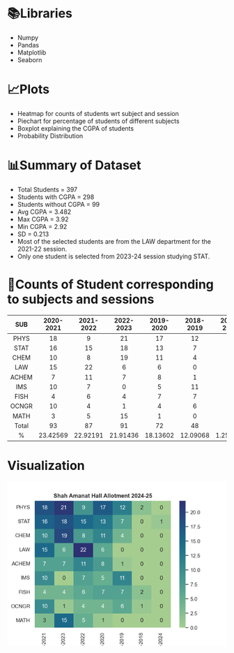 # 📚Libraries
- Numpy
- Pandas
- Matplotlib
- Seaborn

# 📈Plots
- Heatmap for counts of students wrt subject and session
- Piechart for percentage of students of different subjects
- Boxplot explaining the CGPA of students
- Probability Distribution

# 📊Summary of Dataset
- Total Students = 397
- Students with CGPA = 298
- Students without CGPA = 99
- Avg CGPA = 3.482
- Max CGPA = 3.92
- Min CGPA = 2.92
- SD = 0.213
- Most of the selected students are from the LAW department for the 2021-22 session.
- Only one student is selected from 2023-24 session studying STAT.


# 🧮Counts of Student corresponding to subjects and sessions
|   SUB   | 2020-2021 | 2021-2022 | 2022-2023 | 2019-2020 | 2018-2019 | 2017-2018 | 2023-2024 | Total |    %    |
|:-------:|:---------:|:---------:|:---------:|:---------:|:---------:|:---------:|:---------:|:-----:|:-------:|
|  PHYS   |    18     |    9      |    21     |    17     |    12     |     2     |     0     |  79   | 19.89924|
|  STAT   |    16     |   15      |    18     |    13     |     7     |     0     |     1     |  70   | 17.63224|
|  CHEM   |    10     |    8      |    19     |    11     |     4     |     0     |     0     |  52   | 13.09824|
|  LAW    |    15     |   22      |    6      |     6     |     0     |     0     |     0     |  49   | 12.34257|
|  ACHEM  |     7     |   11      |    7      |     8     |     1     |     0     |     0     |  34   |  8.56423|
|  IMS    |    10     |    7      |    0      |     5     |    11     |     0     |     0     |  33   |  8.31234|
|  FISH   |     4     |    6      |    4      |     7     |     7     |     2     |     0     |  30   |  7.55667|
|  OCNGR  |    10     |    4      |    1      |     4     |     6     |     1     |     0     |  26   |  6.54913|
|  MATH   |     3     |    5      |   15      |     1     |     0     |     0     |     0     |  24   |  6.04374|
|  Total  |    93     |    87     |    91     |    72     |    48     |     5     |     1     | 397   |  100    |
|    %    | 23.42569  | 22.92191  | 21.91436  | 18.13602  | 12.09068  | 1.259446  | 0.251889  |   1   |  100    |

# Visualization
![Heatmap](https://github.com/binarymaruf/samnt_allotment/blob/main/samnt_heatmap.png)


